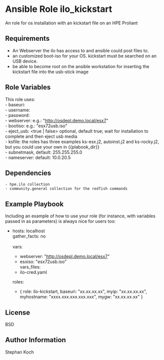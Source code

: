 Ansible Role ilo_kickstart
=========
 
An role for os installation with an kickstart file on an HPE Proliant

Requirements
------------

- An Webserver the ilo has access to and ansible could post files to.
- an customized boot-iso for your OS. kickstart must be searched on an USB device.
- be able to become root on the ansible workstation for inserting the kickstart file into the usb-stick image 

Role Variables
--------------
This role uses: \
    - baseuri: <ilo-ip> \
    - username: <ilo-user> \
    - password: <ilo-password> \
    - webserver: <webserver from where to mount the virt. media> e.g.: "http://osdepl.demo.local/esx7" \
    - bootiso: <name of the iso file> e.g.: "esx72usb.iso" \
    - eject_usb: <true | false> optional, default true; wait for installation to complete and then eject usb media \
    - ksfile:  the roles has three examples ks-esx.j2, autoinst.j2 and ks-rocky.j2, but you could use your own in {{plabook_dir}} \
    - subnetmask, default: 255.255.255.0 \
    - nameserver:  default: 10.0.20.5 


Dependencies
------------
    - hpe.ilo collection
    - community.general collection for the redfish commands

Example Playbook
----------------

Including an example of how to use your role (for instance, with variables passed in as parameters) is always nice for users too:

- hosts: localhost \
  gather_facts: no \
  \
  vars:
    - webserver: "http://osdepl.demo.local/esx7"
    - esxiso: "esx72usb.iso"\
  vars_files:
    - ilo-cred.yaml
    
  roles:
  - { role: ilo-kickstart, baseuri: "xx.xx.xx.xx", myip: "xx.xx.xx.xx", myhostname: "xxxx.xxx.xxx.xxx.xxx", mygw: "xx.xx.xx.xx"  }
    

License
-------

BSD

Author Information
------------------
Stephan Koch
